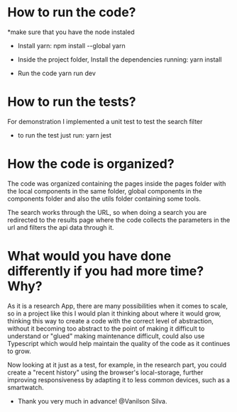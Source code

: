 # How to run the code?
*make sure that you have the node instaled

- Install yarn:
npm install --global yarn

- Inside the project folder, Install the dependencies running:
yarn install

- Run the code
yarn run dev

# How to run the tests?
For demonstration I implemented a unit test to test the search filter
- to run the test just run:
yarn jest


# How the code is organized?
The code was organized containing the pages inside the pages folder with 
the local components in the same folder, global components in the 
components folder and also the utils folder containing some tools.

The search works through the URL, so when doing a search you are redirected 
to the results page where the code collects the parameters in the url and 
filters the api data through it.


# What would you have done differently if you had more time? Why?
As it is a research App, there are many possibilities when it comes to scale, so
in a project like this I would plan it thinking about where it would grow, thinking 
this way to create a code with the correct level of abstraction, without it becoming
too abstract to the point of making it difficult to understand or "glued" making 
maintenance difficult, could also use Typescript which would help maintain the quality
of the code as it continues to grow.

Now looking at it just as a test, for example, in the research part, you could create a 
"recent history" using the browser's local-storage, further improving responsiveness by 
adapting it to less common devices, such as a smartwatch.



- Thank you very much in advance! 
@Vanilson Silva.


